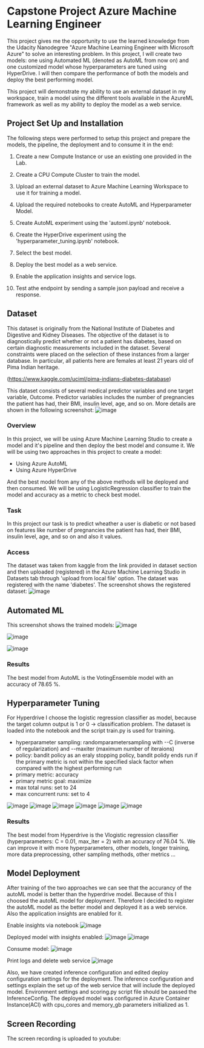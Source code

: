 # Capstone Project Azure Machine Learning Engineer

This project gives me the opportunity to use the learned knowledge from the Udacity Nanodegree "Azure Machine Learning Engineer with Microsoft Azure" to solve an interesting problem. In this project, I will create two models: one using Automated ML (denoted as AutoML from now on) and one customized model whose hyperparameters are tuned using HyperDrive. I will then compare the performance of both the models and deploy the best performing model.

This project will demonstrate my ability to use an external dataset in my workspace, train a model using the different tools available in the AzureML framework as well as my ability to deploy the model as a web service.

## Project Set Up and Installation
The following steps were performed to setup this project and prepare the models, the pipeline, the deployment and to consume it in the end:

1. Create a new Compute Instance or use an existing one provided in the Lab.

2. Create a CPU Compute Cluster to train the model.

3. Upload an external dataset to Azure Machine Learning Workspace to use it for training a model.

4. Upload the required notebooks to create AutoML and Hyperparameter Model.

5. Create AutoML experiment using the 'automl.ipynb' notebook.

6. Create the HyperDrive experiment using the 'hyperparameter_tuning.ipynb' notebook.

7. Select the best model.

8. Deploy the best model as a web service.

9. Enable the application insights and service logs.

10. Test athe endpoint by sending a sample json payload and receive a response. 

## Dataset
This dataset is originally from the National Institute of Diabetes and Digestive and Kidney Diseases. The objective of the dataset is to diagnostically predict whether or not a patient has diabetes, based on certain diagnostic measurements included in the dataset. Several constraints were placed on the selection of these instances from a larger database. In particular, all patients here are females at least 21 years old of Pima Indian heritage.

(https://www.kaggle.com/uciml/pima-indians-diabetes-database)

This dataset consists of several medical predictor variables and one target variable, Outcome. Predictor variables includes the number of pregnancies the patient has had, their BMI, insulin level, age, and so on. More details are shown in the following screenshot:
![image](./img/dataset_overview.PNG)


### Overview
In this project, we will be using Azure Machine Learning Studio to create a model and it's pipeline and then deploy the best model and consume it. We will be using two approaches in this project to create a model:

- Using Azure AutoML
- Using Azure HyperDrive

And the best model from any of the above methods will be deployed and then consumed.
We will be using LogisticRegression classifier to train the model and accuracy as a metric to check best model.

### Task
In this project our task is to predict wheather a user is diabetic or not based on features like number of pregnancies the patient has had, their BMI, insulin level, age, and so on and also it values.

### Access
The dataset was taken from kaggle from the link provided in dataset section and then uploaded (registered) in the Azure Machine Learning Studio in Datasets tab through 'upload from local file' option. The dataset was registered with the name 'diabetes'.
The screenshot shows the registered dataset:
![image](./img/dataset_reg.PNG)

## Automated ML
This screenshot shows the trained models:
![image](./img/trained_models.PNG)

![image](./img/best_model_automl.PNG)

![image](./img/rundetails_widget.PNG)

### Results
The best model from AutoML is the VotingEnsemble model with an accuracy of 78.65 %.

## Hyperparameter Tuning
For Hyperdrive I choose the logistic regression classifier as model, because the target column output is 1 or 0 -> classification problem. The dataset is loaded into the notebook and the script train.py is used for training.

- hyperparameter sampling: randomparametersampling with --C (inverse of regularization) and --maxiter (maximum number of iteraions)
- policy: bandit policy as an eraly stopping policy, bandit polidy ends run if the primary metric is not within the specified slack factor when compared with the highest performing run
- primary metric: accuracy
- primary metric goal: maximize
- max total runs: set to 24
- max concurrent runs: set to 4

![image](./img/hyperdrive_run.PNG)
![image](./img/hyperdrive_run2.PNG)
![image](./img/hyperdrive_run3.PNG)
![image](./img/hyperdrive_best_model.PNG)
![image](./img/hyperdrive_best_model2.PNG)
![image](./img/rundetails_widget_hyperdrive.PNG)

### Results
The best model from Hyperdrive is the Vlogistic regression classifier (hyperparameters: C = 0.01, max_iter = 2) with an accuracy of 76.04 %. We can improve it with more hyperparameters, other models, longer training, more data preprocessing, other sampling methods, other metrics ...

## Model Deployment
After training of the two approaches we can see that the accurancy of the autoML model is better than the hyperdrive model. Because of this I choosed the autoML model for deployment. Therefore I decided to register the autoML model as the better model and deployed it as a web service. Also the application insights are enabled for it.

Enable insights via notebook
 ![image](./img/enable_insights.PNG)
 
Deployed model with insights enabled:
 ![image](./img/deployed_model.PNG)
 ![image](./img/deployed_model2.PNG)
 
 Consume model:
 ![image](./img/consume_model.PNG)
 
 Print logs and delete web service
 ![image](./img/print_logs_and_delete.PNG)

Also, we have created inference configuration and edited deploy configuration settings for the deployment. The inference configuration and settings explain the set up of the web service that will include the deployed model. Environment settings and scoring.py script file should be passed the InferenceConfig. The deployed model was configured in Azure Container Instance(ACI) with cpu_cores and memory_gb parameters initialized as 1.

## Screen Recording
The screen recording is uploaded to youtube: 
